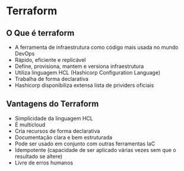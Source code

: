 # Terraform

## O Que é terraform

- A ferramenta de infraestrutura como código mais usada no mundo DevOps
- Rápido, eficiente e replicável
- Define, provisiona, mantem e versiona infraestrutura
- Utiliza linguagem HCL (Hashicorp Configuration Language)
- Trabalha de forma declarativa
- Hashicorp disponibiliza extensa lista de prividers oficiais

## Vantagens do Terraform

- Simplicidade da linguagem HCL
- É multicloud
- Cria recursos de forma declarativa
- Documentação clara e bem estruturada
- Pode ser usado em conjunto com outras ferramentas IaC
- Idempotente (capacidade de ser aplicado várias vezes sem que o resultado se altere)
- Livre de erros humanos